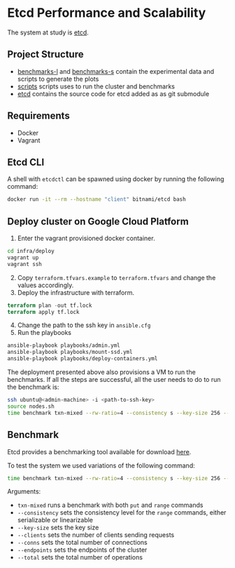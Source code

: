 # Etcd Performance and Scalability

The system at study is [etcd](https://etcd.io/).

## Project Structure

- [benchmarks-l](./benchmarks-l/) and [benchmarks-s](./benchmarks-s/) contain the experimental data and scripts to generate the plots
- [scripts](./scripts/) scripts uses to run the cluster and benchmarks
- [etcd](./etcd/) contains the source code for etcd added as as git submodule

## Requirements
- Docker
- Vagrant

## Etcd CLI

A shell with `etcdctl` can be spawned using docker by running the following command:
```bash
docker run -it --rm --hostname "client" bitnami/etcd bash
```

## Deploy cluster on Google Cloud Platform
1. Enter the vagrant provisioned docker container.
```sh
cd infra/deploy
vagrant up
vagrant ssh
```
2. Copy `terraform.tfvars.example` to `terraform.tfvars` and change the values accordingly.
3. Deploy the infrastructure with terraform.
```tf
terraform plan -out tf.lock
terraform apply tf.lock
```
4. Change the path to the ssh key in `ansible.cfg`
5. Run the playbooks
```sh
ansible-playbook playbooks/admin.yml
ansible-playbook playbooks/mount-ssd.yml
ansible-playbook playbooks/deploy-containers.yml
```

The deployment presented above also provisions a VM to run the benchmarks.
If all the steps are successful, all the user needs to do to run the benchmark is:

```sh
ssh ubuntu@<admin-machine> -i <path-to-ssh-key>
source nodes.sh
time benchmark txn-mixed --rw-ratio=4 --consistency s --key-size 256 --clients 1000 --conns 100 --endpoints $ENDPOINTS --total 500000  
```

## Benchmark

Etcd provides a benchmarking tool available for download [here](https://github.com/etcd-io/etcd/tree/main/tools/benchmark).

To test the system we used variations of the following command:
```bash
time benchmark txn-mixed --rw-ratio=4 --consistency s --key-size 256 --clients 1000 --conns 100 --endpoints $ENDPOINTS --total 500000  
```
Arguments:
- `txn-mixed` runs a benchmark with both `put` and `range` commands
- `--consistency` sets the consistency level for the `range` commands, either serializable or linearizable
- `--key-size` sets the key size
- `--clients` sets the number of clients sending requests
- `--conns` sets the total number of connections
- `--endpoints` sets the endpoints of the cluster
- `--total` sets the total number of operations
